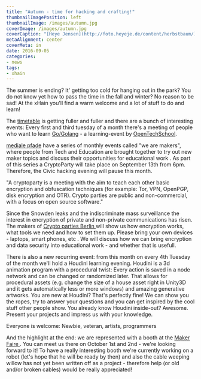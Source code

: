 ```yaml
---
title: "Autumn - time for hacking and crafting!"
thumbnailImagePosition: left
thumbnailImage: /images/autumn.jpg
coverImage: /images/autumn.jpg
coverCaption: "[Heye Jensen](http://foto.heyeje.de/content/herbstbaum/) ([CC BY-SA 4.0](https://creativecommons.org/licenses/by-sa/4.0/))"
metaAlignment: center
coverMeta: in
date: 2016-09-05
categories:
- news
tags:
- xhain
---
```


The summer is ending? It' getting too cold for hanging out in the park? You do not know yet how to pass the time in the fall and winter? No reason to be sad! At the xHain you'll find a warm welcome and a lot of stuff to do and learn!

<!--more-->
The <a href="http://xhain-hackspace.github.io/calendar.html">timetable</a> is getting fuller and fuller and there are a bunch of interesting events:
Every first and third tuesday of a month there's a meeting of people who want to learn <a href="https://de.wikipedia.org/wiki/Go_(Programmiersprache)">Go/Golang</a> - a learning-event by <a href="http://www.opentechschool.org/">OpenTechSchool</a>.


<a href="http://www.medialepfade.de">mediale pfade</a> have a series of monthly events called "we are makers", where people from Tech and Education are brought together to try out new maker topics and discuss their opportunities for educational work . As part of this series a CryptoParty will take place on September 13th from 6pm.
Therefore, the Civic hacking evening will pause this month.

"A cryptoparty is a meeting with the aim to teach each other basic encryption and obfuscation techniques (for example: Tor, VPN, OpenPGP, disk encryption and OTR). Crypto parties are public and non-commercial, with a focus on open source software."

Since the Snowden leaks and the indiscriminate mass surveillance the interest in encryption of private and non-private communications has risen. The makers of <a href="https://www.cryptoparty.in/berlin"> Crypto parties Berlin </a>  will show us how encryption works, what tools we need and how to set them up. Please bring your own devices - laptops, smart phones, etc . We will discuss how we can bring encryption and data security into educational work - and whether that is usefull.


There is also a new recurring event: from this month on every 4th Tuesday of the month we'll hold a Houdini learning evening.
Houdini is a 3d animation program with a procedural twist: Every action is saved in a node network and can be changed or randomized later. That allows for procedural assets (e.g. change the size of a house asset right in Unity3D and it gets automatically less or more windows) and amazing generative artworks.
You are new at Houdini? That's perfectly fine! We can show you the ropes, try to answer your questions and you can get inspired by the cool stuff other people show.
You already know Houdini inside-out? Awesome. Present your projects and impress us with your knowledge.

Everyone is welcome: Newbie, veteran, artists, programmers


And the highlight at the end: we are represented with a booth at the <a href="http://maker-faire.de/berlin/"> Maker Faire </a>. You can meet us there on October 1st and 2nd - we're looking forward to it!
To have a really interesting booth we're currently working on a robot (let's hope that he will be ready by then) and also the cable weeping willow has not yet been written off as a project - therefore help (or old and/or broken cables) would be really appreciated!
